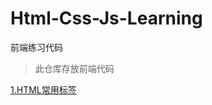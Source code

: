 # Html-Css-Js-Learning
前端练习代码

> 此仓库存放前端代码

[1.HTML常用标签](https://github.com/hellokitty9/Html-Css-Js-Learning/tree/main/04-HTML%E5%B8%B8%E7%94%A8%E6%A0%87%E7%AD%BE)